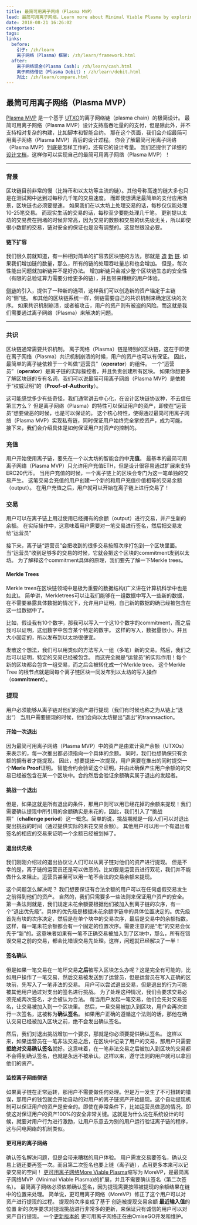 ```yaml
---
title: 最简可用离子网络（Plasma MVP）
lead: 最简可用离子网络。Learn more about Minimal Viable Plasma by exploring it in depth.
date: 2018-08-21 16:26:02
categories:
tags:
links:
  before:
    引子: /zh/learn
    离子网络（Plasma）框架: /zh/learn/framework.html
  after:
    离子网络现金(Plasma Cash): /zh/learn/cash.html
    离子网络借记（Plasma Debit）: /zh/learn/debit.html
    对比: /zh/learn/compare.html
---
```


## 最简可用离子网络（Plasma MVP）
[Plasma MVP](https://ethresear.ch/t/minimal-viable-plasma/426) 是一个基于 [UTXO](https://www.investopedia.com/terms/u/utxo.asp)的离子网络链（plasma chain）的极简设计。
最简可用离子网络（Plasma MVP）设计支持高吞吐量的的支付，但是除此外，并不支持相对复杂的构建，比如脚本和智能合约。
那在这个页面，我们会介绍最简可用离子网络（Plasma MVP）背后的设计过程。
你会了解最简可用离子网络（Plasma MVP）到底是怎样工作的，还有它的设计考量。
我们还提供了详细的 [设计文档](/zh/resources#plasma-mvp-specification)，这样你可以实现自己的最简可用离子网络（Plasma MVP）！

---

### 背景
区块链目前非常的慢（比特币和以太坊等主流的链）。其他号称高速的链大多也只是在测试网中达到过每秒几千笔的交易速度。
而即使想满足最简单的支付应用场景，区块链也必须要提速。
如果我们在以太坊上处理交易的话，每秒仅仅能处理10-25笔交易。
而现实生活的交易的话，每秒至少要能处理几千笔。
更别提以太坊的交易费在拥堵的时候非常高，因为交易的数额和交易的优先级无关，所以即使很小数额的交易，链对安全的保证也是没有调整的。这显然很没必要。

#### 链下扩容
我们很久前就知道，有一种相对简单的扩容去区块链的方法，那就是 [造](https://gendal.me/2014/10/26/a-simple-explanation-of-bitcoin-sidechains/) [新](https://bitcoinmagazine.com/guides/what-altcoin/) [链](https://github.com/ethereum/wiki/wiki/Sharding-FAQs).
如果我们增加链的数量，那么，所有的链的处理吞吐量总和也会增加。
但是，每次性能出问题就加新链并不是好办法。
增加新链只会减少整个区块链生态的安全性（有限的总验证算力需要分给更多的链），并且带来糟糕的用户体验。

[侧链](https://blockstream.com/sidechains.pdf)的引入，提供了一种新的选项，这样我们可以创造新的资产锚定于主链的”侧“链。
和其他的区块链系统一样，侧链需要自己的共识机制来确定区块的次序。
如果共识机制崩溃，或者被攻击，用户的资产则有被盗的风险。而这就是我们需要通过离子网络（Plasma）来解决的问题。

---

### 共识
区块链通常需要共识机制。
离子网络（Plasma）链是特别的区块链，这在于即使在离子网络（Plasma）共识机制崩溃的时候，用户的资产也可以有保证。
因此，最简单的离子链依赖于一个叫做“运营员”（**operator**）的组件。
一个“运营员”（**operator**）是离子链的实际操控者，并且负责创建所有区块。
如果你想更多了解区块链的专有名词，我们可以说最简可用离子网络（Plasma MVP）是依赖于“权威证明”的（**Proof-of-Authority**）。

这可能感觉多少有些奇怪，我们通常讲去中心化，在设计区块链协议种，不去信任第三方么？ 
但是离子网络（Plasma）的特性可以保证用户的资产，即使在“运营员”想要做恶的时候，也是可以保证的。
这个核心特性，使得通过最简可用离子网络（Plasma MVP）实现私有链，同时保证用户始终完全掌控资产，成为可能。
接下来，我们会介绍具体是如何保证用户对资产的控制的。

### 充值
用户开始使用离子链，要先在一个以太坊的智能合约中**充值**。
最基本的最简可用离子网络（Plasma MVP）只允许用户充值ETH，但是设计很容易通过扩展来支持ERC20代币。
当用户充值的时候，一个离子链上的区块会专门为这一笔单独的交易产生。
这笔交易会充值的用户创建一个新的和用户充值价值相等的交易余额（output）。
在用户充值之后，用户就可以开始在离子链上进行交易了！

### 交易
用户可以在离子链上用过使用已经拥有的余额（output）进行交易，并产生新的余额。
在实际操作中，这意味着用户需要对一笔交易进行签名，然后把交易发给“运营员”

接下来，离子链“运营员”会把收到的很多交易按照次序打包到一个区块里面。
当“运营员”收到足够多的交易的时候，它就会把这个区块的commitment发到以太坊。
为了解释这个commitment具体的原理，我们要先了解一下Merkle trees。

#### Merkle Trees
Merkle trees在区块链领域中是极为重要的数据结构(广义讲在计算机科学中也是如此)。
简单讲，Merkletrees可以让我们能够在一组数据中写入一些新的数据，在不需要暴露具体数据的情况下，允许用户证明，自己新的数据的确已经被包含在这一组数据中了。

比如，假设我有10个数字，那我可以写入一个这10个数字的commitment，而之后我可以证明，这组数字中包含某个特定的数字。
这样的写入，数据量很小，并且大小固定的，所以发布到以太坊很便宜。

发散这个想法，我们可以用类似的方法写入一组（多笔）新的交易。然后，我们之后可以证明，特定的交易已经被包含。
而这完全就是“运营员”的实际作用！每个新的区块都会包含一组交易，而之后会被转化成一个Merkle tree。
这个Merkle Tree 的根节点就是同每个离子链区块一同发布到以太坊的写入操作（**commitment**）。

### 提现
用户必须能够从离子链对他们的资产进行提现（我们有时候也称之为从链上”退出“）
当用户需要提现的时候，他们会向以太坊提出”退出“的trannsaction。

#### 开始一次退出
因为最简可用离子网络（Plasma MVP）中的资产是由累计资产余额（UTXOs）来表示的，每一次推出都必须指向一个具体的余额。
同时，我们也想确保只有余额的拥有者才能提现。
因此，想要提出一次提现，用户需要在推出的同时提交一个**Merle Proof**证明。
智能合约会验证这个证明，并由此确保产生用户余额的的交易已经被包含在某一个区块中。合约然后会验证余额确实属于退出的发起者。

#### 挑战一个退出
但是，如果这就是所有退出的条件，那用户则可以用已经花掉的余额来提现！我们需要确认提现中所引用的余额确实是未花的，因此，我们引入了“挑战期”（**challenge period**）这一概念。简单的说，挑战期就是一段人们可以对退出提出挑战的时间（通过提供实际的未花交易余额）。
其他用户可以用一个有退出者签名的相应的交易来证明一个余额已经被划掉了。

#### 退出优先级
我们刚刚介绍过的退出协议让人们可以从离子链对他们的资产进行提现。
但是不幸的是，离子链的运营员还是可以做恶的。比如要是运营员进行双花，我们并不能做什么来阻止。运营员甚至可以用一笔不合法的交易余额来提现。

这个问题怎么解决呢？ 我们想要保证有合法余额的用户可以在任何虚假交易发生之前得到他们的资产。
自然的，我们只需要多一些法则来保证用户资产的安全。第一条法则就是，我们规定未花余额要根据他们被加入到离子链的次序，有一个“退出优先级”。具体的优先级是根据未花余额字链中的具体位置决定的。优先级首先有块的次序决定，然后是在单个块中的交易次序，最后是交易中的余额指数。
这样，每一笔未花余额都会有一个固定的位置次序。需要注意的是“老”的交易会优先于“新”的。这意味者如果有一笔不正确交易被加入到了区块中，那么，所有在错误交易之前的交易，都会比错误交易先处理。这样，问题就已经解决了一半！

#### 签名确认
但是如果一笔交易在一笔坏交易**之后**被写入区块怎么办呢？这是完全有可能的，比如用户操作了一笔交易，然后交易被发送到了运营员，但是运营员在写入正确的区块前，先写入了一笔非法的交易。
用户可以尝试退出交易，但是退出的行为可能被其他用户通过对支出的签名进行挑战。
为了处理这种情况，我们会要求交易必须完成两次签名，才会被认为合法。
每当用户发起一笔交易，他们会先对交易签名，让交易被加入到一个区块里。
然后，一旦交易被加入到区块，用户会再次进行一次签名，这被称为**确认签名**。
如果用户正确的遵循这个法则的话，那他在确认交易已经被加入区块之前，绝不会发出确认签名。

然后，我们对退出挑战增加一个要求，那就是你必须要提供确认签名。
这样以来，如果运营员在一笔非法交易之后，在区块中记录了用户的交易，那用户只需要**拒绝对交易确认签名**就好。这意味着，在一笔非法交易之后被加入到区块的交易都不会得到确认签名，也就是永远不被承认。这样以来，遵守法则的用户就可以拿回他们的资产。


#### 监控离子网络侧链
如果离子链在正常运转，那用户不需要做任何处理。但是万一发生了不可扭转的错误，那用户的钱包就会开始自动的对用户的离子链资产开始提现。这个自动提现机制可以保证用户的资产是安全的。即使在非常条件下，比如运营员做恶的情况。即使这对保证用户的资产100%的安全非常关键。这就是为什么说在系统设计的时候，就要对用户行为进行激励，让用户乐意去为别的用户运行验证离子链的程序，这与闪电网络的机制类似。

#### 更可用的离子网络
确认签名解决问题，但是会带来糟糕的用户体验。
用户需发交易要签名，确认交易上链还要再签一次。而且第二次签名也要上链（离子链），占用更多本来可以记录交易的空间！
[更可用离子网络More Viable Plasma](https://ethresear.ch/t/more-viable-plasma/2160)缩写为 
MoreVP，是最简离子网络MVP（Minimal Viable Plasma)的扩展，并且不需要确认签名（第二次签名）。
最简离子网络必须依赖确认签名，因为提现需要按照被提现的余额结果在链中的位置来处理。
简单说，更可用离子网络（MoreVP）修正了这个用户可以对资产进行提现的过程。
提现的次序变成了基于 创造被提现交易余额 **最近输入值**的位置
新的次序要求对提现挑战进行非常多的更新，来保证只有诚信的用户可以对资产自行提现。
一个[更新版本的](https://github.com/omisego/elixir-omg/blob/develop/docs/morevp.md) 更可用离子网络正在由OmiseGO开发和维护。





